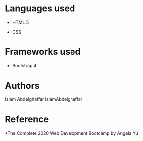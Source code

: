 # Languages used 
+ HTML 5 
- CSS
# Frameworks used
+ Bootstrap 4

# Authors
Islam Abdelghaffar IslamAbdelghaffar

# Reference
+The Complete 2020 Web Development Bootcamp by Angela Yu
